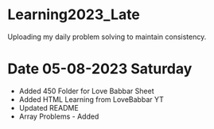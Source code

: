 # Learning2023_Late
Uploading my daily problem solving to maintain consistency. 

# Date 05-08-2023 Saturday
* Added 450 Folder for Love Babbar Sheet 
* Added HTML Learning from LoveBabbar YT
* Updated README   
* Array Problems - Added
